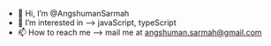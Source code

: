 - 👋 Hi, I’m @AngshumanSarmah
- 👀 I’m interested in --> javaScript, typeScript
- 📫 How to reach me --> mail me at angshuman.sarmah@gmail.com

